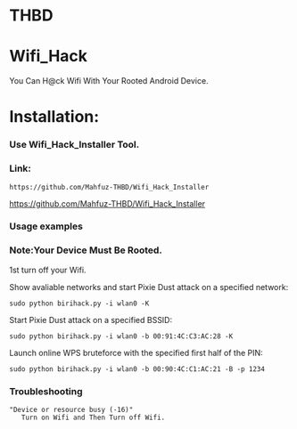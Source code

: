 
# THBD
# Wifi_Hack
You Can H@ck Wifi With Your Rooted Android Device.
# Installation:
### Use Wifi_Hack_Installer Tool.
### Link:
```
https://github.com/Mahfuz-THBD/Wifi_Hack_Installer
```
https://github.com/Mahfuz-THBD/Wifi_Hack_Installer

### Usage examples
### Note:Your Device Must Be Rooted.
1st turn off your Wifi.

Show avaliable networks and start Pixie Dust attack on a specified network:
 ```
 sudo python birihack.py -i wlan0 -K
 ```

 Start Pixie Dust attack on a specified BSSID:
  
  
```
sudo python birihack.py -i wlan0 -b 00:91:4C:C3:AC:28 -K
```
Launch online WPS bruteforce with the specified first half of the PIN:

 ```
 sudo python birihack.py -i wlan0 -b 00:90:4C:C1:AC:21 -B -p 1234
 ```
### Troubleshooting
```
"Device or resource busy (-16)"
   Turn on Wifi and Then Turn off Wifi.
  ```
